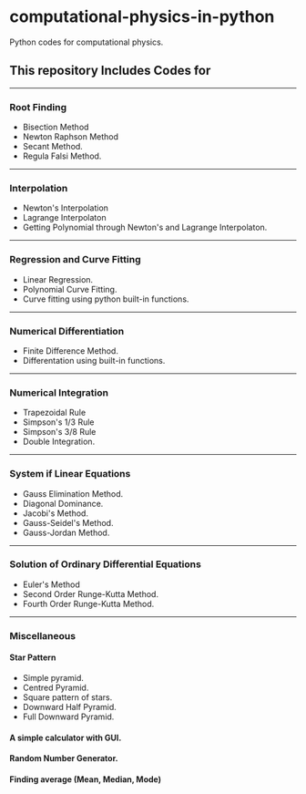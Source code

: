 # computational-physics-in-python
Python codes for computational physics.

## This repository Includes Codes for
---
### Root Finding
- Bisection Method
- Newton Raphson Method
- Secant Method.
- Regula Falsi Method.
---
### Interpolation
- Newton's Interpolation
- Lagrange Interpolaton
- Getting Polynomial through Newton's and Lagrange Interpolaton.
---
### Regression and Curve Fitting
- Linear Regression.
- Polynomial Curve Fitting.
- Curve fitting using python built-in functions.
---
### Numerical Differentiation 
- Finite Difference Method.
- Differentation using built-in functions.
---
### Numerical Integration 
- Trapezoidal Rule
- Simpson's 1/3 Rule
- Simpson's 3/8 Rule
- Double Integration.
---
### System if Linear Equations
- Gauss Elimination Method.
- Diagonal Dominance.
- Jacobi's Method.
- Gauss-Seidel's Method.
- Gauss-Jordan Method.
---
### Solution of Ordinary Differential Equations
- Euler's Method
- Second Order Runge-Kutta Method.
- Fourth Order Runge-Kutta Method.
---

### Miscellaneous
#### Star Pattern
- Simple pyramid.
- Centred Pyramid.
- Square pattern of stars.
- Downward Half Pyramid.
- Full Downward Pyramid.
#### A simple calculator with GUI.
#### Random Number Generator.
#### Finding average (Mean, Median, Mode)


